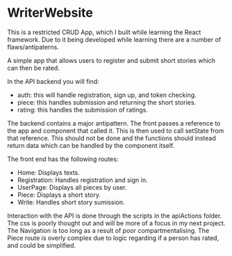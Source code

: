 # WriterWebsite

This is a restricted CRUD App, which I built while learning the React framework. Due to it being developed while learning there are a number of flaws/antipaterns.

A simple app that allows users to register and submit short stories which can then be rated.

In the API backend you will find:
- auth: this will handle registration, sign up, and token checking.
- piece: this handles submission and returning the short stories.
- rating: this handles the submission of ratings.

The backend contains a major antipattern. The front passes a reference to the app and component that called it. This is then used to call setState from that reference. This should not be done and the functions should instead return data which can be handled by the component itself.

The front end has the following routes:
- Home: Displays texts.
- Registration: Handles registration and sign in.
- UserPage: Displays all pieces by user.
- Piece: Displays a short story.
- Write: Handles short story sumission.

Interaction with the API is done through the scripts in the apiActions folder. The css is poorly thought out and will be more of a focus in my next project. The Navigation is too long as a result of poor compartmentalising. The Piece route is overly complex due to logic regarding if a person has rated, and could be simplified.

